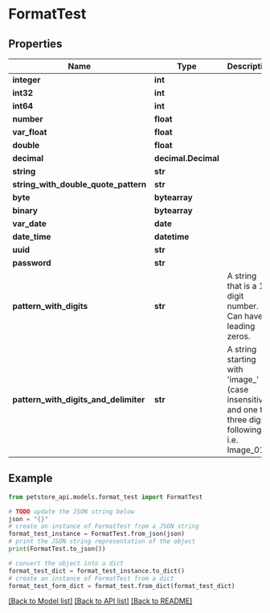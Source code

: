 # FormatTest


## Properties

Name | Type | Description | Notes
------------ | ------------- | ------------- | -------------
**integer** | **int** |  | [optional] 
**int32** | **int** |  | [optional] 
**int64** | **int** |  | [optional] 
**number** | **float** |  | 
**var_float** | **float** |  | [optional] 
**double** | **float** |  | [optional] 
**decimal** | **decimal.Decimal** |  | [optional] 
**string** | **str** |  | [optional] 
**string_with_double_quote_pattern** | **str** |  | [optional] 
**byte** | **bytearray** |  | [optional] 
**binary** | **bytearray** |  | [optional] 
**var_date** | **date** |  | 
**date_time** | **datetime** |  | [optional] 
**uuid** | **str** |  | [optional] 
**password** | **str** |  | 
**pattern_with_digits** | **str** | A string that is a 10 digit number. Can have leading zeros. | [optional] 
**pattern_with_digits_and_delimiter** | **str** | A string starting with &#39;image_&#39; (case insensitive) and one to three digits following i.e. Image_01. | [optional] 

## Example

```python
from petstore_api.models.format_test import FormatTest

# TODO update the JSON string below
json = "{}"
# create an instance of FormatTest from a JSON string
format_test_instance = FormatTest.from_json(json)
# print the JSON string representation of the object
print(FormatTest.to_json())

# convert the object into a dict
format_test_dict = format_test_instance.to_dict()
# create an instance of FormatTest from a dict
format_test_form_dict = format_test.from_dict(format_test_dict)
```
[[Back to Model list]](../README.md#documentation-for-models) [[Back to API list]](../README.md#documentation-for-api-endpoints) [[Back to README]](../README.md)


